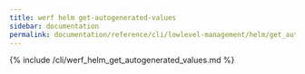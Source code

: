 ```yaml
---
title: werf helm get-autogenerated-values
sidebar: documentation
permalink: documentation/reference/cli/lowlevel-management/helm/get_autogenerated_values.html
---
```


{% include /cli/werf_helm_get_autogenerated_values.md %}
